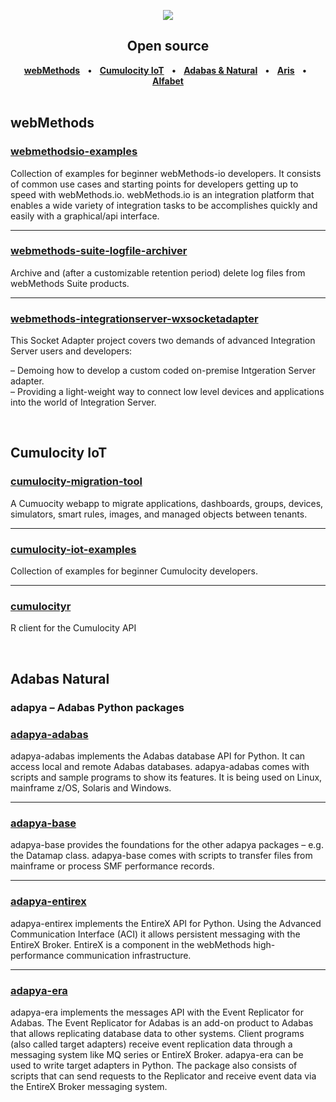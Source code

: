 <p align="center">
<img src="http://techcommunity.softwareag.com/download/developer-communities/logo.png"></br>
</p>

<h2 align="center">
   Open source
</h2>
 
<p align="center">
   <strong><a href="#webMethods">webMethods</a></strong> &nbsp; &bull; &nbsp;
  <strong><a href="#Cumulocity-IoT">Cumulocity IoT</a></strong> &nbsp; &bull; &nbsp;
   <strong><a href="#Adabas-Natural">Adabas & Natural</a></strong> &nbsp; &bull; &nbsp; 
  <strong><a href="#Aris">Aris</a></strong> &nbsp; &bull; &nbsp;
  <strong><a href="#Alfabet">Alfabet</a></strong>
  <br><br>
</p>

## webMethods


### [webmethodsio-examples](https://github.com/SoftwareAG/webmethodsio-examples)

Collection of examples for beginner webMethods-io developers. It consists of common use cases and starting points for developers getting up to speed with webMethods.io. webMethods.io is an integration platform that enables a wide variety of integration tasks to be accomplishes quickly and easily with a graphical/api interface.

---

### [webmethods-suite-logfile-archiver](https://github.com/SoftwareAG/webmethods-suite-logfile-archiver)

Archive and (after a customizable retention period) delete log files from webMethods Suite products.

---

### [webmethods-integrationserver-wxsocketadapter](https://github.com/SoftwareAG/webmethods-integrationserver-wxsocketadapter)

This Socket Adapter project covers two demands of advanced Integration Server users and developers:

 &ndash; Demoing how to develop a custom coded on-premise Intgeration Server adapter.<br/>
 &ndash; Providing a light-weight way to connect low level devices and applications into the world of Integration Server.
 
<br>

## Cumulocity IoT

### [cumulocity-migration-tool](https://github.com/SoftwareAG/cumulocity-migration-tool)

A Cumuocity webapp to migrate applications, dashboards, groups, devices, simulators, smart rules, images, and managed objects between tenants.

---

### [cumulocity-iot-examples](https://github.com/SoftwareAG/cumulocity-iot-examples)

Collection of examples for beginner Cumulocity developers.

---

### [cumulocityr](https://github.com/SoftwareAG/cumulocityr)

R client for the Cumulocity API 

<br>

## Adabas Natural

### adapya – Adabas Python packages

### [adapya-adabas](https://github.com/SoftwareAG/adapya-adabas)

adapya-adabas implements the Adabas database API for Python. It can access local and remote Adabas databases. adapya-adabas comes with scripts and sample programs to show its features. It is being used on Linux, mainframe z/OS, Solaris and Windows.

---

### [adapya-base](https://github.com/SoftwareAG/adapya-base)
adapya-base provides the foundations for the other adapya packages – e.g. the Datamap class. adapya-base comes with scripts to transfer files from mainframe or process SMF performance records.

---

### [adapya-entirex](https://github.com/SoftwareAG/adapya-entirex)
adapya-entirex implements the EntireX API for Python. Using the Advanced Communication Interface (ACI) it allows persistent messaging with the EntireX Broker. EntireX is a component in the webMethods high-performance communication infrastructure.

---

### [adapya-era](https://github.com/SoftwareAG/adapya-era)
adapya-era implements the messages API with the Event Replicator for Adabas. The Event Replicator for Adabas is an add-on product to Adabas that allows replicating database data to other systems. Client programs (also called target adapters) receive event replication data through a messaging system like MQ series or EntireX Broker. adapya-era can be used to write target adapters in Python. The package also consists of scripts that can send requests to the Replicator and receive event data via the EntireX Broker messaging system.



